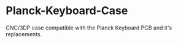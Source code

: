 # Planck-Keyboard-Case
CNC/3DP case compatible with the Planck Keyboard PCB and it's replacements. 
